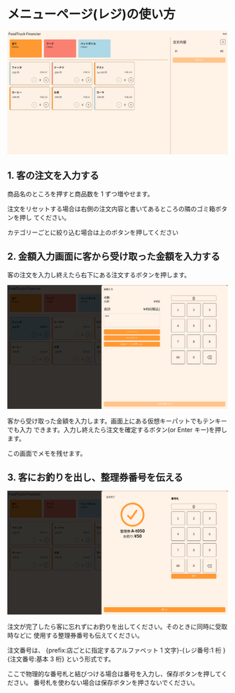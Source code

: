 # メニューページ(レジ)の使い方

![トップ](/src/public/register/menu/1.png)

## 1. 客の注文を入力する

商品名のところを押すと商品数を 1 ずつ増やせます。

注文をリセットする場合は右側の注文内容と書いてあるところの隣のゴミ箱ボタンを押し
てください。

カテゴリーごとに絞り込む場合は上のボタンを押してください

## 2. 金額入力画面に客から受け取った金額を入力する

客の注文を入力し終えたら右下にある注文するボタンを押します。

![金額入力画面](/src/public/register/menu/2.png)

客から受け取った金額を入力します。画面上にある仮想キーパットでもテンキーでも入力
できます。入力し終えたら注文を確定するボタン(or Enter キー)を押します。

この画面でメモを残せます。

## 3. 客にお釣りを出し、整理券番号を伝える

![注文完了画面](/src/public/register/menu/3.png)

注文が完了したら客に忘れずにお釣りを出してください。そのときに同時に受取時などに
使用する整理券番号も伝えてください。

注文番号は、 \{prefix:店ごとに指定するアルファベット 1 文字}-\{レジ番号:1 桁
\}\{注文番号:基本 3 桁} という形式です。

ここで物理的な番号札と結びつける場合は番号を入力し、保存ボタンを押してください。
番号札を使わない場合は保存ボタンを押さないでください。
